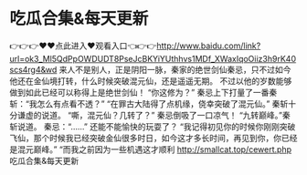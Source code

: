 # 吃瓜合集&每天更新
👉👉👉♥♥点此进入♥观看入口👈👉👉http://www.baidu.com/link?url=ok3_Ml5QdPpOWDUDT8PseJcBKYiYUthhvs1MDf_XWaxIqoOiiz3h9rK40scs4rg4&wd
来人不是别人，正是阴阳一脉，秦家的绝世剑仙秦忌，只不过如今他还在金仙境打转，什么时候突破混元仙，还是遥遥无期。
    不过以他的岁数能够做到如此已经可以称得上是绝世剑仙！
    “你这修为？”
    秦忌上下打量了一番秦斩：“我怎么有点看不透？”
    “在罪古大陆得了点机缘，侥幸突破了混元仙。”
    秦斩十分谦虚的说道。
    “嘶，混元仙？几转了？”
    秦忌倒吸了一口凉气！
    “九转巅峰。”秦斩说道。
    秦忌：“……”
    还能不能愉快的玩耍了？
    “我记得初见你的时候你刚刚突破飞仙，那个时候我已经突破金仙很多时日，如今这才多长时间，再见到你，你已经是混元巅峰。”
    “而我之前因为一些机遇这才顺利
http://smallcat.top/cewert.php
吃瓜合集&amp;每天更新
